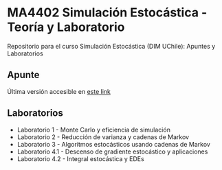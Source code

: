 # MA4402 Simulación Estocástica - Teoría y Laboratorio
Repositorio para el curso Simulación Estocástica (DIM UChile): Apuntes y Laboratorios

## Apunte
Última versión accesible en [este link](http://dim.uchile.cl/~ccarvajal/Apuntes_Simulaci%C3%B3n_Estoc%C3%A1stica.pdf)

## Laboratorios
- Laboratorio 1 - Monte Carlo y eficiencia de simulación
- Laboratorio 2 - Reducción de varianza y cadenas de Markov
- Laboratorio 3 - Algoritmos estocásticos usando cadenas de Markov
- Laboratorio 4.1 - Descenso de gradiente estocástico y aplicaciones
- Laboratorio 4.2 - Integral estocástica y EDEs
